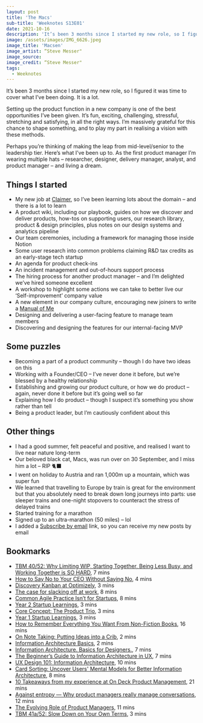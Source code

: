 ```yaml
---
layout: post
title: 'The Macs'
sub-title: 'Weeknotes S13E01'
date: 2021-10-16
description: 'It’s been 3 months since I started my new role, so I figured it was time to cover what I’ve been doing. It is a lot.'
image: /assets/images/IMG_6626.jpeg
image_title: 'Macsen'
image_artist: “Steve Messer"
image_source:
image_credit: “Steve Messer"
tags:
  - Weeknotes
---
```


It’s been 3 months since I started my new role, so I figured it was time to cover what I’ve been doing. It is a lot.

Setting up the product function in a new company is one of the best opportunities I’ve been given. It’s fun, exciting, challenging, stressful, stretching and satisfying, in all the right ways. I’m massively grateful for this chance to shape something, and to play my part in realising a vision with these methods.

Perhaps you’re thinking of making the leap from mid-level/senior to the leadership tier. Here’s what I’ve been up to. As the first product manager I’m wearing multiple hats – researcher, designer, delivery manager, analyst, and product manager – and living a dream.

## Things I started

- My new job at [Claimer](https://claimer.com/), so I’ve been learning lots about the domain – and there is a lot to learn
- A product wiki, including our playbook, guides on how we discover and deliver products, how-tos on supporting users, our research library, product & design principles, plus notes on our design systems and analytics pipeline
- Our team ceremonies, including a framework for managing those inside Notion
- Some user research into common problems claiming R&D tax credits as an early-stage tech startup
- An agenda for product check-ins
- An incident management and out-of-hours support process
- The hiring process for another product manager – and I’m delighted we’ve hired someone excellent
- A workshop to highlight some actions we can take to better live our ‘Self-improvement’ company value
- A new element in our company culture, encouraging new joiners to write a [Manual of Me](https://cassierobinson.medium.com/a-user-manual-for-me-d3a851fbc694)
- Designing and delivering a user-facing feature to manage team members
- Discovering and designing the features for our internal-facing MVP

## Some puzzles

- Becoming a part of a product community – though I do have two ideas on this
- Working with a Founder/CEO – I’ve never done it before, but we’re blessed by a healthy relationship
- Establishing and growing our product culture, or how we do product – again, never done it before but it’s going well so far
- Explaining how I do product – though I suspect it’s something you show rather than tell
- Being a product leader, but I’m cautiously confident about this

## Other things

- I had a good summer, felt peaceful and positive, and realised I want to live near nature long-term
- Our beloved black cat, Macs, was run over on 30 September, and I miss him a lot – RIP 🐈‍⬛
- I went on holiday to Austria and ran 1,000m up a mountain, which was super fun
- We learned that travelling to Europe by train is great for the environment but that you absolutely need to break down long journeys into parts: use sleeper trains and one-night stopovers to counteract the stress of delayed trains
- Started training for a marathon
- Signed up to an ultra-marathon (50 miles) – lol
- I added a <a href="javascript:;" onclick="ml_account('webforms', '4730030', 'l6u8h8', 'show')">Subscribe by email</a> link, so you can receive my new posts by email

## Bookmarks

- [TBM 40/52: Why Limiting WIP, Starting Together, Being Less Busy, and Working Together is SO HARD](https://cutlefish.substack.com/p/tbm-4052-why-limiting-wip-starting), 7 mins
- [How to Say No to Your CEO Without Saying No](http://jlzych.com/2017/06/14/how-to-say-no-to-your-ceo-without-saying-no/), 4 mins
- [Discovery Kanban at Optimizely](http://jlzych.com/2016/07/17/discovery-kanban-at-optimizely/), 3 mins
- [The case for slacking off at work](https://jacobsingh.name/the-case-for-slacking-off-at-work/), 8 mins
- [Common Agile Practice Isn’t for Startups](https://www.jpattonassociates.com/common-agile-isnt-for-startups/), 8 mins
- [Year 2 Startup Learnings](https://www.celinehh.com/year-2-startup-learnings), 3 mins
- [Core Concept: The Product Trio](https://www.producttalk.org/2021/05/product-trio/), 3 mins
- [Year 1 Startup Learnings](https://www.celinehh.com/year-1-learnings), 3 mins
- [How to Remember Everything You Want From Non-Fiction Books](https://betterhumans.pub/how-to-remember-everything-you-want-from-non-fiction-books-df17096d517f), 16 mins
- [On Note Taking: Putting Ideas into a Crib](https://boffosocko.com/2021/09/05/on-note-taking-putting-ideas-into-a-crib/), 2 mins
- [Information Architecture Basics](https://www.usability.gov/what-and-why/information-architecture.html), 2 mins
- [Information Architecture. Basics for Designers.](https://uxplanet.org/information-architecture-basics-for-designers-b5d43df62e20), 7 mins
- [The Beginner’s Guide to Information Architecture in UX](https://xd.adobe.com/ideas/process/information-architecture/information-ux-architect/), 7 mins
- [UX Design 101: Information Architecture](https://blog.prototypr.io/ux-design-101-information-architecture-structuring-organizing-content-967833278b41), 10 mins
- [Card Sorting: Uncover Users' Mental Models for Better Information Architecture](https://www.nngroup.com/articles/card-sorting-definition/), 8 mins
- [10 Takeaways from my experience at On Deck Product Management](https://rafaeldaraya.substack.com/p/10-takeaways-from-my-experience-at), 21 mins
- [Against entropy — Why product managers really manage conversations](https://medium.com/@trillyc/against-entropy-why-product-managers-really-manage-conversations-ba85093cd187), 12 mins
- [The Evolving Role of Product Managers](https://benerez.substack.com/p/the-evolving-role-of-product-managers), 11 mins
- [TBM 41a/52: Slow Down on Your Own Terms](https://cutlefish.substack.com/p/tbm-41a52-slow-down-on-your-own-terms), 3 mins
